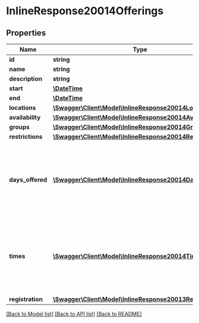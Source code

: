 # InlineResponse20014Offerings

## Properties
Name | Type | Description | Notes
------------ | ------------- | ------------- | -------------
**id** | **string** | Offering ID | 
**name** | **string** | Offering name | 
**description** | **string** | Offering description | 
**start** | [**\DateTime**](\DateTime.md) | Offering start date | 
**end** | [**\DateTime**](\DateTime.md) | Offering end date | 
**locations** | [**\Swagger\Client\Model\InlineResponse20014Locations[]**](InlineResponse20014Locations.md) | Offering locations | 
**availability** | [**\Swagger\Client\Model\InlineResponse20014Availability**](InlineResponse20014Availability.md) |  | 
**groups** | [**\Swagger\Client\Model\InlineResponse20014Groups[]**](InlineResponse20014Groups.md) | Program fee groups | 
**restrictions** | [**\Swagger\Client\Model\InlineResponse20014Restrictions**](InlineResponse20014Restrictions.md) |  | 
**days_offered** | [**\Swagger\Client\Model\InlineResponse20014DaysOffered[]**](InlineResponse20014DaysOffered.md) | Days that the offering is available on.  If the array is empty, this does not necessarily mean that the offering is not available on this day, it means that when the program was set up, this option was not set. | 
**times** | [**\Swagger\Client\Model\InlineResponse20014Times[]**](InlineResponse20014Times.md) | Times that the offering is available.  The date portion is always returned as 1900-01-01.  For example, 1900-01-01T08:00:00.0000000 means that the offering starts at 8:00 AM local time. | 
**registration** | [**\Swagger\Client\Model\InlineResponse20013Registration**](InlineResponse20013Registration.md) |  | 

[[Back to Model list]](../README.md#documentation-for-models) [[Back to API list]](../README.md#documentation-for-api-endpoints) [[Back to README]](../README.md)


